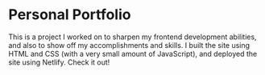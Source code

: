 # Personal Portfolio
 This is a project I worked on to sharpen my frontend development abilities, and also to show off my accomplishments and skills. I built the site using HTML and CSS (with a very small amount of JavaScript), and deployed the site using Netlify. Check it out!

